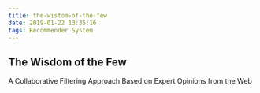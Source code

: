 ```yaml
---
title: the-wistom-of-the-few
date: 2019-01-22 13:35:16
tags: Recommender System
---
```


## The Wisdom of the Few
A Collaborative Filtering Approach Based on Expert Opinions from the Web

